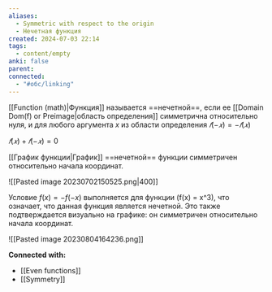 ```yaml
---
aliases:
  - Symmetric with respect to the origin
  - Нечетная функция
created: 2024-07-03 22:14
tags:
  - content/empty
anki: false
parent: 
connected:
  - "#обс/linking"
---
```


[[Function (math)|Функция]] называется ==нечетной==, если ее [[Domain Dom(f) or Preimage|область определения]]  симметрична относительно нуля, и для любого аргумента $x$ из области определения
$𝑓(− 𝑥) = − 𝑓(𝑥)$

$𝑓(𝑥) + 𝑓(− 𝑥) = 0$

[[График функции|График]] ==нечетной== функции симметричен относительно начала координат.


![[Pasted image 20230702150525.png|400]]

Условие $f(x) = -f(-x)$ выполняется для функции \(f(x) = x^3\), что означает, что данная функция является нечетной. Это также подтверждается визуально на графике: он симметричен относительно начала координат.

![[Pasted image 20230804164236.png]]




**Connected with:**
- [[Even functions]]
- [[Symmetry]]



